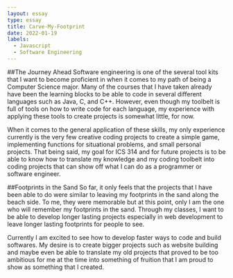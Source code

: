 ```yaml
---
layout: essay
type: essay
title: Carve-My-Footprint
date: 2022-01-19
labels:
  - Javascript
  - Software Engineering
---
```


##The Journey Ahead
Software engineering is one of the several tool kits that I want to become proficient in when it comes to my path of being a Computer Science major. Many of the courses that I have taken already have been the learning blocks to be able to code in several different languages such as Java, C, and C++. However, even though my toolbelt is full of tools on how to write code for each language, my experience with applying these tools to create projects is somewhat little, for now.

When it comes to the general application of these skills, my only experience currently is the very few creative coding projects to create a simple game, implementing functions for situational problems, and small personal projects. That being said, my goal for ICS 314 and for future projects is to be able to know how to translate my knowledge and my coding toolbelt into coding projects that can show off what I can do as a programmer or software engineer. 

##Footprints in the Sand
So far, it only feels that the projects that I have been able to do were similar to leaving my footprints in the sand along the beach side. To me, they were memorable but at this point, only I am the one who will remember my footprints in the sand. Through my classes, I want to be able to develop longer lasting projects especially in web development to leave longer lasting footprints for people to see.

Currently I am excited to see how to develop faster ways to code and build softwares. My desire is to create bigger projects such as website building and maybe even be able to translate my old projects that proved to be too ambitious for me at the time into something of fruition that I am proud to show as something that I created.
